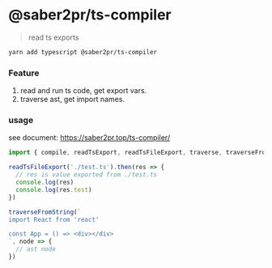 # @saber2pr/ts-compiler

> read ts exports

```bash
yarn add typescript @saber2pr/ts-compiler
```

### Feature

1. read and run ts code, get export vars.
2. traverse ast, get import names.

### usage

see document: https://saber2pr.top/ts-compiler/

```ts
import { compile, readTsExport, readTsFileExport, traverse, traverseFromString } from '@saber2pr/ts-compiler'

readTsFileExport('./test.ts').then(res => {
  // res is value exported from ./test.ts
  console.log(res)
  console.log(res.test)
})

traverseFromString(`
import React from 'react'

const App = () => <div></div>
`, node => {
  // ast node
})
```
